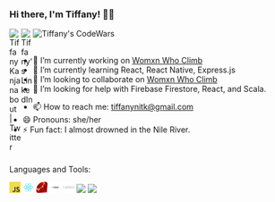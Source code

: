### Hi there, I'm Tiffany! 👋🏾

<a href="https://twitter.com/tiffanynk">
  <img align="left" alt="Tiffany Kanjanabout | Twitter" width="21px" src="https://i.ibb.co/4VQGTRp/twitter.png" />
</a>
<a href="https://www.linkedin.com/in/tiffany-kanjanabout/">
  <img align="left" alt="Tiffany's LinkedIn" width="21px" src="https://user-images.githubusercontent.com/68958970/94946276-dc7b8a00-04a9-11eb-9431-366689b9fa06.png" />
</a>
<a href="https://www.codewars.com/users/tiffanynk/">
  <img align="left" alt="Tiffany's CodeWars" src="https://www.codewars.com/users/tiffanynk/badges/micro" />
</a>

<br />
<br />

- 🔭 I’m currently working on [Womxn Who Climb](https://github.com/tiffanynk/womxn-who-climb)
- 🌱 I’m currently learning React, React Native, Express.js
- 👯 I’m looking to collaborate on [Womxn Who Climb](https://github.com/tiffanynk/womxn-who-climb)
- 🤔 I’m looking for help with Firebase Firestore, React, and Scala.
<!-- 💬 Ask me about how I almost drowned in the Nile River. -->
- 📫 How to reach me: [tiffanynitk@gmail.com](mailto:tiffanynitk@gmail.com)
- 😄 Pronouns: she/her
- ⚡ Fun fact: I almost drowned in the Nile River.

<br />
<br />
Languages and Tools: 

<code><img height="20" src="https://raw.githubusercontent.com/github/explore/80688e429a7d4ef2fca1e82350fe8e3517d3494d/topics/javascript/javascript.png"></code>
<code><img height="20" src="https://raw.githubusercontent.com/github/explore/80688e429a7d4ef2fca1e82350fe8e3517d3494d/topics/react/react.png"></code>
<code><img height="20" src="https://raw.githubusercontent.com/github/explore/80688e429a7d4ef2fca1e82350fe8e3517d3494d/topics/ruby/ruby.png"></code>
<code><img height="20" src="https://raw.githubusercontent.com/github/explore/80688e429a7d4ef2fca1e82350fe8e3517d3494d/topics/jquery/jquery.png"></code> 
<code><img height="20" src="https://raw.githubusercontent.com/github/explore/80688e429a7d4ef2fca1e82350fe8e3517d3494d/topics/express/express.png"></code> 
<code><img height="20" src="https://img.shields.io/badge/SQLite-07405E?style=for-the-badge&logo=sqlite&logoColor=white"></code> 
<code><img height="20" src="https://img.shields.io/badge/Material--UI-0081CB?style=for-the-badge&logo=material-ui&logoColor=white"></code> 
